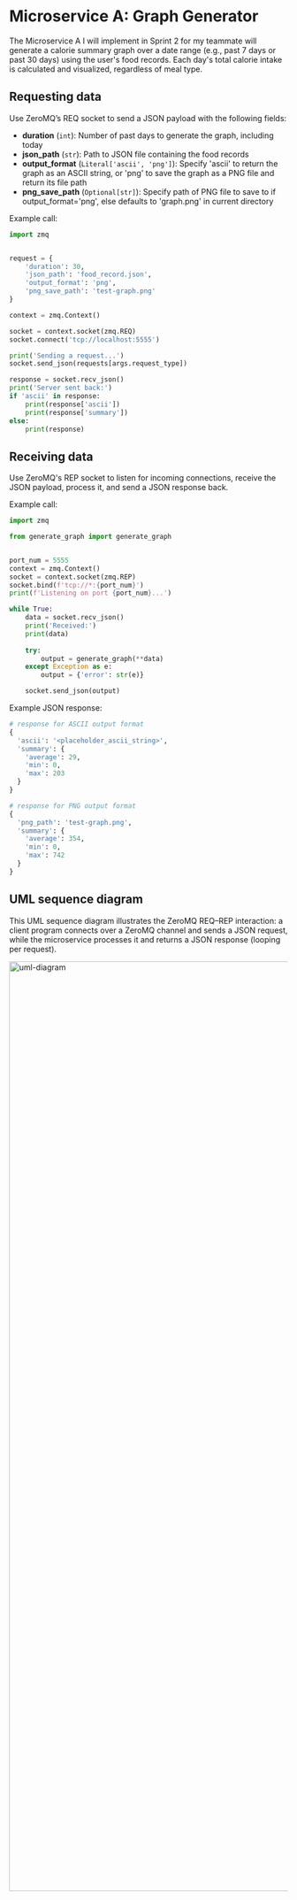 # Microservice A: Graph Generator

The Microservice A I will implement in Sprint 2 for my teammate will generate a calorie summary graph over a date range (e.g., past 7 days or past 30 days) using the user's food records. Each day's total calorie intake is calculated and visualized, regardless of meal type.

## Requesting data

Use ZeroMQ’s REQ socket to send a JSON payload with the following fields:
- **duration** (`int`): Number of past days to generate the graph, including today
- **json_path** (`str`): Path to JSON file containing the food records
- **output_format** (`Literal['ascii', 'png']`): Specify 'ascii' to return the graph as an ASCII string, or 'png' to save the graph as a PNG file and return its file path
- **png_save_path** (`Optional[str]`): Specify path of PNG file to save to if output_format='png', else defaults to 'graph.png' in current directory

Example call:
```python
import zmq


request = {
    'duration': 30,
    'json_path': 'food_record.json',
    'output_format': 'png',
    'png_save_path': 'test-graph.png'
}

context = zmq.Context()

socket = context.socket(zmq.REQ)
socket.connect('tcp://localhost:5555')

print('Sending a request...')
socket.send_json(requests[args.request_type])

response = socket.recv_json()
print('Server sent back:')
if 'ascii' in response:
    print(response['ascii'])
    print(response['summary'])
else:
    print(response)

```

## Receiving data

Use ZeroMQ's REP socket to listen for incoming connections, receive the JSON payload, process it, and send a JSON response back.

Example call:
```python
import zmq

from generate_graph import generate_graph


port_num = 5555
context = zmq.Context()
socket = context.socket(zmq.REP)
socket.bind(f'tcp://*:{port_num}')
print(f'Listening on port {port_num}...')

while True:
    data = socket.recv_json()
    print('Received:')
    print(data)
    
    try:
        output = generate_graph(**data)
    except Exception as e:
        output = {'error': str(e)}

    socket.send_json(output)

```

Example JSON response:
```python
# response for ASCII output format
{
  'ascii': '<placeholder_ascii_string>',
  'summary': {
    'average': 29,
    'min': 0,
    'max': 203
  }
}

# response for PNG output format
{
  'png_path': 'test-graph.png',
  'summary': {
    'average': 354,
    'min': 0,
    'max': 742
  }
}

```

## UML sequence diagram

This UML sequence diagram illustrates the ZeroMQ REQ–REP interaction: a client program connects over a ZeroMQ channel and sends a JSON request, while the microservice processes it and returns a JSON response (looping per request).

<img width="3966" height="1681" alt="uml-diagram" src="https://github.com/user-attachments/assets/34407c58-f675-4ee2-8082-a7351655f157" />
